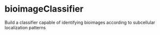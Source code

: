 # bioimageClassifier
Build a classifier capable of identifying bioimages according to subcellular localization patterns
